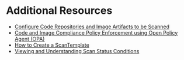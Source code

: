 # Additional Resources

* [Configure Code Repositories and Image Artifacts to be Scanned](scan-crs.md)
* [Code and Image Compliance Policy Enforcement using Open Policy Agent (OPA)](policies.md)
* [How to Create a ScanTemplate](create-scan-template.md)
* [Viewing and Understanding Scan Status Conditions](results.md)
